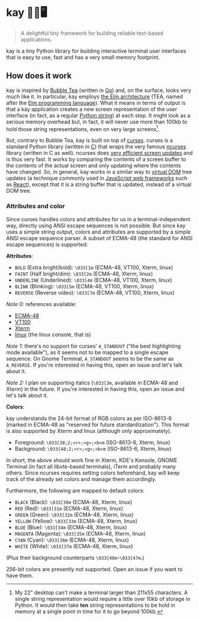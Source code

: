 # kay 🧓🏾🖥️

> A delightful tiny framework for building reliable text-based applications.

kay is a tiny Python library for building interactive terminal user interfaces
that is easy to use, fast and has a very small memory footprint.

## How does it work

kay is inspired by [Bubble Tea](https://github.com/charmbracelet/bubbletea)
(written in [Go](https://golang.org/)) and, on the surface, looks very much like
it. In particular, kay employs
[the Elm architecture](https://guide.elm-lang.org/architecture/) (TEA, named
after the [Elm programming language](https://elm-lang.org/)). What it means in
terms of output is that a kay application creates a new screen representation of
the user interface (in fact, as a regular
[Python string](https://docs.python.org/3/library/stdtypes.html#text-sequence-type-str))
at each step. It might look as a serious memory overhead but, in fact, it will
never use more than 100kb to hold those string representations, even on very
large screens[^how-big].

But, contrary to Bubble Tea, kay is built on top of
[curses](https://docs.python.org/3/library/curses.html). curses is a standard
Python library (written in
[C](<https://en.wikipedia.org/wiki/C_(programming_language)>)) that wraps the
very famous [ncurses](https://en.wikipedia.org/wiki/Ncurses) library (written in
C as well). ncurses does
[very efficient screen updates](https://invisible-island.net/ncurses/hackguide.html#output)
and is thus very fast. It works by comparing the contents of a screen buffer to
the contents of the actual screen and only updating where the contents have
changed. So, in general, kay works in a similar way to
[virtual DOM](https://en.wikipedia.org/wiki/Virtual_DOM) tree updates (a
technique commonly used in
[JavaScript web frameworks](https://en.wikipedia.org/wiki/Comparison_of_JavaScript-based_web_frameworks)
such as [React](https://reactjs.org/)), except that it is a string buffer that
is updated, instead of a virtual DOM tree.

[^how-big]:
    My 22" desktop can't make a terminal larger than 211x55 characters. A single
    string representation would require a little over 10kb of storage in Python.
    It would then take **ten** string representations to be hold in memory at a
    single point in time for it to go beyond 100kb.

### Attributes and color

Since curses handles colors and attributes for us in a terminal-independent way,
directly using ANSI escape sequences is not possible. But since kay uses a
simple string output, colors and attributes are supported by a simple ANSI
escape sequence parser. A subset of ECMA-48 (the standard for ANSI escape
sequences) is supported:

**Attributes**:

-   `BOLD` (Extra bright/bold): `\033[1m` (ECMA-48, VT100, Xterm, linux)
-   `FAINT` (Half bright/dim): `\033[2m` (ECMA-48, Xterm, linux)
-   `UNDERLINE` (Underlined): `\033[4m` (ECMA-48, VT100, Xterm, linux)
-   `BLINK` (Blinking): `\033[5m` (ECMA-48, VT100, Xterm, linux)
-   `REVERSE` (Reverse video): `\033[7m` (ECMA-48, VT100, Xterm, linux)

_Note 0:_ references available:

-   [ECMA-48](https://www.ecma-international.org/publications-and-standards/standards/ecma-48/)
-   [VT100](https://vt100.net/docs/vt100-ug/chapter3.html#SGR)
-   [Xterm](https://invisible-island.net/xterm/ctlseqs/ctlseqs.html)
-   [linux](https://man7.org/linux/man-pages/man4/console_codes.4.html) (the
    linux console, that is)

_Note 1:_ there's no support for curses' `A_STANDOUT` ("the best highlighting
mode available"), as it seems not to be mapped to a single escape sequence. On
Gnome Terminal, `A_STANDOUT` seems to be the same as `A_REVERSE`. If you're
interested in having this, open an issue and let's talk about it.

_Note 2:_ I plan on supporting italics (`\033[3m`, available in ECMA-48 and
Xterm) in the future. If you're interested in having this, open an issue and
let's talk about it.

**Colors**:

kay understands the 24-bit format of RGB colors as per ISO-8613-6 (marked in
ECMA-48 as "reserved for future standardization"). This format is also supported
by Xterm and linux (although only approximately).

-   Foreground: `\033[38;2;<r>;<g>;<b>m` (ISO-8613-6, Xterm, linux)
-   Background: `\033[48;2;<r>;<g>;<b>m` (ISO-8613-6, Xterm, linux)

In short, the above should work fine in Xterm, KDE's Konsole, GNOME Terminal (in
fact all libvte-based terminals), iTerm and probably many others. Since ncurses
requires setting colors beforehand, kay will keep track of the already set
colors and manage them accordingly.

Furthermore, the following are mapped to default colors:

-   `BLACK` (Black): `\033[30m` (ECMA-48, Xterm, linux)
-   `RED` (Red): `\033[31m` (ECMA-48, Xterm, linux)
-   `GREEN` (Green): `\033[32m` (ECMA-48, Xterm, linux)
-   `YELLOW` (Yellow): `\033[33m` (ECMA-48, Xterm, linux)
-   `BLUE` (Blue): `\033[34m` (ECMA-48, Xterm, linux)
-   `MAGENTA` (Magenta): `\033[35m` (ECMA-48, Xterm, linux)
-   `CYAN` (Cyan): `\033[36m` (ECMA-48, Xterm, linux)
-   `WHITE` (White): `\033[37m` (ECMA-48, Xterm, linux)

(Plus their background counterparts `\033[40m`-`\033[47m`.)

256-bit colors are presently not supported. Open an issue if you want to have
them.
